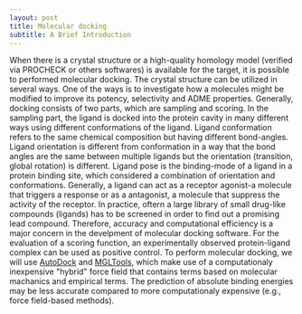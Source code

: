```yaml
---
layout: post
title: Molecular docking
subtitle: A Brief Introduction
---
```


When there is a crystal structure or a high-quality homology model (verified via PROCHECK or others softwares) is available for the target, it is possible to performed molecular docking. The crystal structure can be utilized in several ways. One of the ways is to investigate how a molecules might be modified to improve its potency, selectivity and ADME properties. Generally, docking consists of two parts, which are sampling and scoring. In the sampling part, the ligand is docked into the protein cavity in many different ways using different conformations of the ligand. Ligand conformation refers to the same chemical composition but having different bond-angles. Ligand orientation is different from conformation in a way that the bond angles are the same between multiple ligands but the orientation (transition, global rotation) is different. Ligand pose is the binding-mode of a ligand in a protein binding site, which considered a combination of orientation and conformations. Generally, a ligand can act as a receptor agonist-a molecule that triggers a response or as a antagonist, a molecule that suppress the activity of the receptor. In practice, oftern a large library of small drug-like compounds (ligands) has to be screened in order to find out a promising lead compound. Therefore, accuracy and computational efficiency is a major concern in the develpment of molecular docking software. For the evaluation of a scoring function, an experimentally observed protein-ligand complex can be used as positive control. To perform molecular docking, we will use [AutoDock](http://autodock.scripps.edu/downloads/autodock-registration/autodock-4-2-download-page/) and [MGLTools](http://mgltools.scripps.edu), which make use of a computationaly inexpensive "hybrid" force field that contains terms based on molecular machanics and empirical terms. The prediction of absolute binding energies may be less accurate compared to more computationaly expensive (e.g., force field-based methods). 


